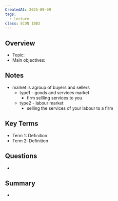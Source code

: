 ```yaml
---
CreatedAt: 2025-09-09
tags:
  - lecture
class: ECON 1BB3
---
```

## Overview
- Topic:
- Main objectives:

## Notes
- market is agroup of buyers and sellers
	- type1 - goods and services market
		- firm sellling services to you
	- type2 - labour market
		- selling the services of your labour to a firm

## Key Terms
- Term 1: Definition
- Term 2: Definition

## Questions
- 

## Summary
- 
